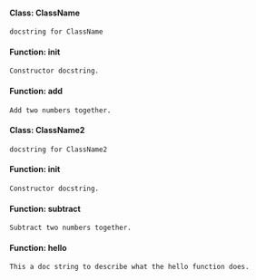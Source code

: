 #### Class: ClassName
`docstring for ClassName`

#### Function: __init__
`Constructor docstring.`

#### Function: add
`Add two numbers together.`

#### Class: ClassName2
`docstring for ClassName2`

#### Function: __init__
`Constructor docstring.`

#### Function: subtract
`Subtract two numbers together.`

#### Function: hello
`This a doc string to describe what the hello function does.`

